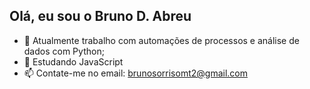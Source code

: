 ## Olá, eu sou o Bruno D. Abreu

- 🔭 Atualmente trabalho com automações de processos e análise de dados com Python;
- 🌱 Estudando JavaScript
- 📫 Contate-me no email: brunosorrisomt2@gmail.com
